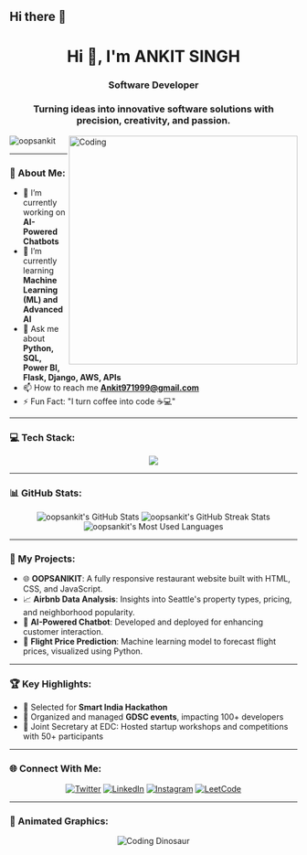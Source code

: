 ## Hi there 👋

<h1 align="center">Hi 👋, I'm ANKIT SINGH </h1>
<h3 align="center">Software Developer</h3>
<h3 align="center">Turning ideas into innovative software solutions with precision, creativity, and passion.</h3>

<img align="right" alt="Coding" width="400" src="https://camo.githubusercontent.com/2a0b0c4ae1e502f14ebcd431d841c5f24c144de224aad6ebd9a0590df6e8c8ba/68747470733a2f2f646576656c6f706572732e67697068792e636f6d2f6272616e63682f6d61737465722f70726f6772616d6d696e672d636f64696e672e676966">

<p align="left"> <img src="https://komarev.com/ghpvc/?username=oopsankit&label=Profile%20views&color=0e75b6&style=flat" alt="oopsankit" /> </p>

---

### 🚀 About Me:
- 🔭 I’m currently working on **AI-Powered Chatbots**  
- 🌱 I’m currently learning **Machine Learning (ML) and Advanced AI**  
- 💬 Ask me about **Python, SQL, Power BI, Flask, Django, AWS, APIs**  
- 📫 How to reach me **Ankit971999@gmail.com**  
- ⚡ Fun Fact: "I turn coffee into code ☕💻"  

---

### 💻 Tech Stack:
<div align="center">
  <img src="https://skillicons.dev/icons?i=python,java,html,css,javascript,django,flask,aws,azure,mysql,sqlite,linux,figma,git,photoshop" />
</div>

---

### 📊 GitHub Stats:
<div align="center">
  <img src="https://github-readme-stats.vercel.app/api?username=oopsankit&show_icons=true&theme=radical" alt="oopsankit's GitHub Stats" />
  <img src="https://github-readme-streak-stats.herokuapp.com/?user=oopsankit&theme=radical" alt="oopsankit's GitHub Streak Stats" />
  <img src="https://github-readme-stats.vercel.app/api/top-langs/?username=oopsankit&layout=compact&theme=radical" alt="oopsankit's Most Used Languages" />
</div>

---

### 🌟 My Projects:
- 🌐 **OOPSANIKIT**: A fully responsive restaurant website built with HTML, CSS, and JavaScript.  
- 📈 **Airbnb Data Analysis**: Insights into Seattle's property types, pricing, and neighborhood popularity.  
- 🤖 **AI-Powered Chatbot**: Developed and deployed for enhancing customer interaction.  
- 🚀 **Flight Price Prediction**: Machine learning model to forecast flight prices, visualized using Python.

---

### 🏆 Key Highlights:
- 🌟 Selected for **Smart India Hackathon**  
- 🏅 Organized and managed **GDSC events**, impacting 100+ developers  
- 🤝 Joint Secretary at EDC: Hosted startup workshops and competitions with 50+ participants  

---

### 🌐 Connect With Me:
<p align="center">
  <a href="https://twitter.com/oopsankit"><img src="https://img.icons8.com/color/48/000000/twitter--v1.png" alt="Twitter"/></a>
  <a href="https://linkedin.com/in/oopsankit"><img src="https://img.icons8.com/color/48/000000/linkedin.png" alt="LinkedIn"/></a>
  <a href="https://instagram.com/oopsankit"><img src="https://img.icons8.com/color/48/000000/instagram-new--v1.png" alt="Instagram"/></a>
  <a href="https://www.leetcode.com/oopsankit"><img src="https://img.icons8.com/external-tal-revivo-shadow-tal-revivo/48/000000/external-level-up-your-coding-skills-and-quickly-land-a-job-logo-shadow-tal-revivo.png" alt="LeetCode"/></a>
</p>

---

### 🎨 Animated Graphics:
<div align="center">
  <img src="https://github.com/saadeghi/saadeghi/blob/master/dino.gif" alt="Coding Dinosaur" />
</div>
